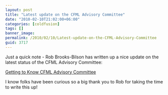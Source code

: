 ```yaml
---
layout: post
title: "Latest update on the CFML Advisory Committee"
date: "2010-02-10T21:02:00+06:00"
categories: [coldfusion]
tags: []
banner_image: 
permalink: /2010/02/10/Latest-update-on-the-CFML-Advisory-Committee
guid: 3717
---
```


Just a quick note - Rob Brooks-Bilson has written up a nice update on the latest status of the CFML Advisory Committee: 

<a href="http://www.fusionauthority.com/community/4801-getting-to-know-the-cfml-advisory-committee.htm">Getting to Know CFML Advisory Committee</a>

I know folks have been curious so a big thank you to Rob for taking the time to write this up!